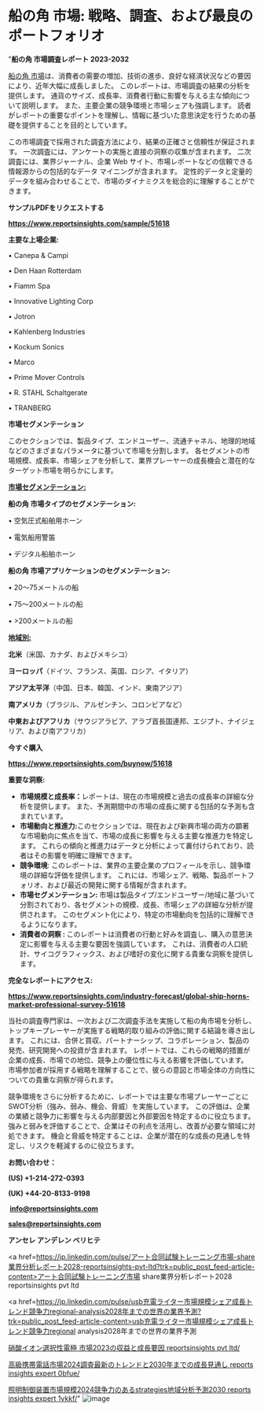 # 船の角 市場: 戦略、調査、および最良のポートフォリオ

"<strong>船の角 市場調査レポート 2023-2032</strong>

<a href=https://www.reportsinsights.com/sample/51618>船の角 市場</a>は、消費者の需要の増加、技術の進歩、良好な経済状況などの要因により、近年大幅に成長しました。 このレポートは、市場調査の結果の分析を提供します。 通貨のサイズ、成長率、消費者行動に影響を与える主な傾向について説明します。 また、主要企業の競争環境と市場シェアも強調します。 読者がレポートの重要なポイントを理解し、情報に基づいた意思決定を行うための基礎を提供することを目的としています。

この市場調査で採用された調査方法により、結果の正確さと信頼性が保証されます。 一次調査には、アンケートの実施と直接の洞察の収集が含まれます。 二次調査には、業界ジャーナル、企業 Web サイト、市場レポートなどの信頼できる情報源からの包括的なデータ マイニングが含まれます。 定性的データと定量的データを組み合わせることで、市場のダイナミクスを総合的に理解することができます。

<strong><b>サンプルPDFをリクエストする</b></strong>

<a href=https://www.reportsinsights.com/sample/51618><strong><u>https://www.reportsinsights.com/sample/51618</u></strong></a>

<strong>主要な上場企業:</strong>

• Canepa & Campi

• Den Haan Rotterdam

• Fiamm Spa

• Innovative Lighting Corp

• Jotron

• Kahlenberg Industries

• Kockum Sonics

• Marco

• Prime Mover Controls

• R. STAHL Schaltgerate

• TRANBERG

<strong>市場セグメンテーション</strong>

このセクションでは、製品タイプ、エンドユーザー、流通チャネル、地理的地域などのさまざまなパラメータに基づいて市場を分割します。 各セグメントの市場規模、成長率、市場シェアを分析して、業界プレーヤーの成長機会と潜在的なターゲット市場を明らかにします。

<strong><u>市場セグメンテーション</u></strong><strong><u>:</u></strong>

<strong>船の角 市場タイプのセグメンテーション:</strong>

• 空気圧式船舶用ホーン

• 電気船用警笛

• デジタル船舶ホーン

<strong>船の角 市場アプリケーションのセグメンテーション:</strong>

• 20～75メートルの船

• 75～200メートルの船

• >200メートルの船

<strong><u>地域別</u></strong><strong><u>:</u></strong>

<strong>北米</strong>（米国、カナダ、およびメキシコ）

<strong>ヨーロッパ</strong>（ドイツ、フランス、英国、ロシア、イタリア）

<strong>アジア太平洋</strong>（中国、日本、韓国、インド、東南アジア）

<strong>南アメリカ</strong>（ブラジル、アルゼンチン、コロンビアなど）

<strong>中東およびアフリカ</strong>（サウジアラビア、アラブ首長国連邦、エジプト、ナイジェリア、および南アフリカ）

<strong>今すぐ購入</strong>

<a href=https://www.reportsinsights.com/buynow/51618><strong><u>https://www.reportsinsights.com/buynow/51618</u></strong></a>

<strong>重要な洞察:</strong>
<ul>
  <li><strong>市場規模と成長率：</strong>レポートは、現在の市場規模と過去の成長率の詳細な分析を提供します。 また、予測期間中の市場の成長に関する包括的な予測も含まれています。</li>
  <li><strong>市場動向と推進力:</strong>このセクションでは、現在および新興市場の両方の顕著な市場動向に焦点を当て、市場の成長に影響を与える主要な推進力を特定します。 これらの傾向と推進力はデータと分析によって裏付けられており、読者はその影響を明確に理解できます。</li>
  <li><strong>競争環境</strong>: このレポートは、業界の主要企業のプロフィールを示し、競争環境の詳細な評価を提供します。 これには、市場シェア、戦略、製品ポートフォリオ、および最近の開発に関する情報が含まれます。</li>
  <li><strong>市場セグメンテーション: </strong>市場は製品タイプ/エンドユーザー/地域に基づいて分割されており、各セグメントの規模、成長、市場シェアの詳細な分析が提供されます。 このセグメント化により、特定の市場動向を包括的に理解できるようになります。</li>
  <li><strong>消費者の洞察 : </strong>このレポートは消費者の行動と好みを調査し、購入の意思決定に影響を与える主要な要因を強調しています。 これは、消費者の人口統計、サイコグラフィックス、および嗜好の変化に関する貴重な洞察を提供します。</li>
</ul>
<strong>完全なレポートにアクセス:</strong>

<a href=https://www.reportsinsights.com/industry-forecast/global-ship-horns-market-professional-survey-51618><strong><u><b>https://www.reportsinsights.com/industry-forecast/global-ship-horns-market-professional-survey-51618</b></u></strong></a>

当社の調査専門家は、一次および二次調査手法を実施して船の角市場を分析し、トップキープレーヤーが実施する戦略的取り組みの評価に関する結論を導き出します。 これには、合併と買収、パートナーシップ、コラボレーション、製品の発売、研究開発への投資が含まれます。 レポートでは、これらの戦略的措置が企業の成長、市場での地位、競争上の優位性に与える影響を評価しています。 市場参加者が採用する戦略を理解することで、彼らの意図と市場全体の方向性についての貴重な洞察が得られます。

競争環境をさらに分析するために、レポートでは主要な市場プレーヤーごとにSWOT分析（強み、弱み、機会、脅威）を実施しています。 この評価は、企業の業績と競争力に影響を与える内部要因と外部要因を特定するのに役立ちます。 強みと弱みを評価することで、企業はその利点を活用し、改善が必要な領域に対処できます。 機会と脅威を特定することは、企業が潜在的な成長の見通しを特定し、リスクを軽減するのに役立ちます。

<strong>お問い合わせ：</strong>

<strong>(US) +1-214-272-0393</strong>

<strong>(UK) +44-20-8133-9198</strong>

<strong> </strong><a href=info@reportsinsights.com><strong><u>info@reportsinsights.com</u></strong></a>

<a href=sales@reportsinsights.com><strong><u>sales@reportsinsights.com</u></strong></a>

<strong>アンセレ アンデレン ベリヒテ</strong>

<a href=https://jp.linkedin.com/pulse/アート合同試験トレーニング市場-share業界分析レポート2028-reportsinsights-pvt-ltd?trk=public_post_feed-article-content>アート合同試験トレーニング市場 share業界分析レポート2028 reportsinsights pvt ltd</a>

<a href=https://jp.linkedin.com/pulse/usb充電ライター市場規模シェア成長トレンド競争力regional-analysis2028年までの世界の業界予測?trk=public_post_feed-article-content>usb充電ライター市場規模シェア成長トレンド競争力regional analysis2028年までの世界の業界予測</a>

<a href=https://www.linkedin.com/pulse/硝酸イオン選択性電極-市場2023の収益と成長要因-reportsinsights-pvt-ltd/>硝酸イオン選択性電極 市場2023の収益と成長要因 reportsinsights pvt ltd/</a>

<a href=https://www.linkedin.com/pulse/高級携帯電話市場2024調査最新のトレンドと2030年までの成長見通し-reports-insights-expert-0bfue/>高級携帯電話市場2024調査最新のトレンドと2030年までの成長見通し reports insights expert 0bfue/</a>

<a href=https://www.linkedin.com/pulse/照明制御装置市場規模2024競争力のあるstrategies地域分析予測2030-reports-insights-expert-1ykkf/>照明制御装置市場規模2024競争力のあるstrategies地域分析予測2030 reports insights expert 1ykkf/</a>"
![image](https://github.com/gayatrid12/RImarketreport/assets/158473851/2e7d1ee8-8b63-447c-b01a-735e250500cb)
